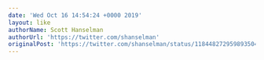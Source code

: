 ```yaml
---
date: 'Wed Oct 16 14:54:24 +0000 2019'
layout: like
authorName: Scott Hanselman
authorUrl: 'https://twitter.com/shanselman'
originalPost: 'https://twitter.com/shanselman/status/1184482729598935041'
---
```

